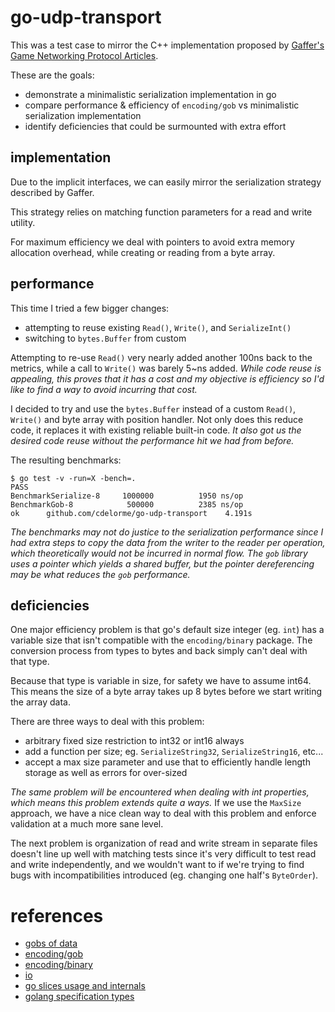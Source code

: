 
# go-udp-transport

This was a test case to mirror the C++ implementation proposed by [Gaffer's Game Networking Protocol Articles](http://gafferongames.com/2016/05/10/building-a-game-network-protocol/).

These are the goals:

- demonstrate a minimalistic serialization implementation in go
- compare performance & efficiency of `encoding/gob` vs minimalistic serialization implementation
- identify deficiencies that could be surmounted with extra effort


## implementation

Due to the implicit interfaces, we can easily mirror the serialization strategy described by Gaffer.

This strategy relies on matching function parameters for a read and write utility.

For maximum efficiency we deal with pointers to avoid extra memory allocation overhead, while creating or reading from a byte array.


## performance

This time I tried a few bigger changes:

- attempting to reuse existing `Read()`, `Write()`, and `SerializeInt()`
- switching to `bytes.Buffer` from custom

Attempting to re-use `Read()` very nearly added another 100ns back to the metrics, while a call to `Write()` was barely 5~ns added.  _While code reuse is appealing, this proves that it has a cost and my objective is efficiency so I'd like to find a way to avoid incurring that cost._

I decided to try and use the `bytes.Buffer` instead of a custom `Read()`, `Write()` and byte array with position handler.  Not only does this reduce code, it replaces it with existing reliable built-in code.  _It also got us the desired code reuse without the performance hit we had from before._

The resulting benchmarks:

	$ go test -v -run=X -bench=.
	PASS
	BenchmarkSerialize-8	 1000000	      1950 ns/op
	BenchmarkGob-8      	  500000	      2385 ns/op
	ok  	github.com/cdelorme/go-udp-transport	4.191s

_The benchmarks may not do justice to the serialization performance since I had extra steps to copy the data from the writer to the reader per operation, which theoretically would not be incurred in normal flow.  The `gob` library uses a pointer which yields a shared buffer, but the pointer dereferencing may be what reduces the `gob` performance._


## deficiencies

One major efficiency problem is that go's default size integer (eg. `int`) has a variable size that isn't compatible with the `encoding/binary` package.  The conversion process from types to bytes and back simply can't deal with that type.

Because that type is variable in size, for safety we have to assume int64.  This means the size of a byte array takes up 8 bytes before we start writing the array data.

There are three ways to deal with this problem:

- arbitrary fixed size restriction to int32 or int16 always
- add a function per size; eg. `SerializeString32`, `SerializeString16`, etc...
- accept a max size parameter and use that to efficiently handle length storage as well as errors for over-sized

_The same problem will be encountered when dealing with int properties, which means this problem extends quite a ways._  If we use the `MaxSize` approach, we have a nice clean way to deal with this problem and enforce validation at a much more sane level.

The next problem is organization of read and write stream in separate files doesn't line up well with matching tests since it's very difficult to test read and write independently, and we wouldn't want to if we're trying to find bugs with incompatibilities introduced (eg. changing one half's `ByteOrder`).


# references

- [gobs of data](https://blog.golang.org/gobs-of-data)
- [encoding/gob](https://golang.org/pkg/encoding/gob/)
- [encoding/binary](https://golang.org/pkg/encoding/binary/)
- [io](https://golang.org/pkg/io/)
- [go slices usage and internals](https://blog.golang.org/go-slices-usage-and-internals)
- [golang specification types](https://golang.org/ref/spec#Types)
